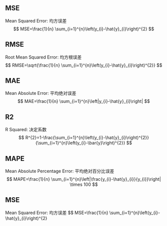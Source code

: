 ## MSE
Mean Squared Error: 均方误差
$$
MSE=\frac{1}{n} \sum_{i=1}^{n}\left(y_{i}-\hat{y}_{i}\right)^{2}
$$
## RMSE
Root Mean Squared Error: 均方根误差
$$
RMSE=\sqrt{\frac{1}{n} \sum_{i=1}^{n}\left(y_{i}-\hat{y}_{i}\right)^{2}}
$$
## MAE
Mean Absolute Error: 平均绝对误差
$$
MAE=\frac{1}{n} \sum_{i=1}^{n}\left|y_{i}-\hat{y}_{i}\right|
$$
## R2
R Squared: 决定系数
$$
R^{2}=1-\frac{\sum_{i=1}^{n}\left(y_{i}-\hat{y}_{i}\right)^{2}}{\sum_{i=1}^{n}\left(y_{i}-\bar{y}\right)^{2}}
$$
## MAPE
Mean Absolute Percentage Error: 平均绝对百分比误差
$$
MAPE=\frac{1}{n} \sum_{i=1}^{n}\left|\frac{y_{i}-\hat{y}_{i}}{y_{i}}\right| \times 100
$$
## MSE
Mean Squared Error: 均方误差
$$
MSE=\frac{1}{n} \sum_{i=1}^{n}\left(y_{i}-\hat{y}_{i}\right)^{2}
